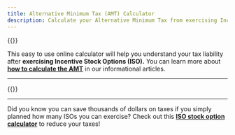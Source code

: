 ```yaml
---
title: Alternative Minimum Tax (AMT) Calculator
description: Calculate your Alternative Minimum Tax from exercising Incentive Stock Options (ISOs)
---
```

{{<disclaimer>}}

This easy to use online calculator will help you understand your tax liability after **exercising Incentive Stock Options (ISO).** You can learn more about **[how to calculate the AMT](/learn_about_the_amt/)** in our informational articles.

------------------

{{<amt-calculator >}}

------------------

Did you know you can save thousands of dollars on taxes if you simply planned how many ISOs you can exercise? Check out this **[ISO stock option calculator](/iso-tax-planner)** to reduce your taxes!

